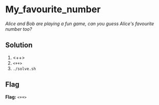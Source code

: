 # My_favourite_number
*Alice and Bob are playing a fun game, can you guess Alice's favourite number too?*

## Solution
1. <++>
2. `<++>`
3. `./solve.sh`


## Flag
**Flag:** `<++>`

